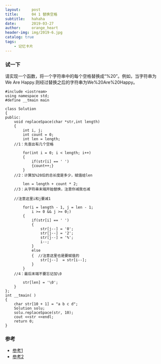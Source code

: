 ```yaml
---
layout:     post
title:      04 1 替换空格
subtitle:   hahaha
date:       2019-03-27
author:     orange_heart
header-img: img/2019-6.jpg
catalog: true
tags:
    - 记忆卡片
---
```


### 试一下

请实现一个函数，将一个字符串中的每个空格替换成“%20”。例如，当字符串为We Are Happy.则经过替换之后的字符串为We%20Are%20Happy。

```objc
#include <iostream>
using namespace std;
#define __tmain main

class Solution
{
public:
	void replaceSpace(char *str,int length)
    {
        int i, j;
        int count = 0;
        int len = length;  
	//1：先查出有几个空格
	
        for(int i = 0; i < length; i++)
        {
            if(str[i] == ' ')
            {count++;}
        }  
	//2：计算加%20后的总长度是多少，赋值给len
	
        len = length + count * 2;  
	//3：从字符串末端开始替换，注意你减我也减
	
	//注意这里i和j要减1
	
        for(i = length - 1, j = len - 1;
            i >= 0 && j >= 0;)
        {
            if(str[i] == ' ')
            {
                str[j--] = '0';
                str[j--] = '2';
                str[j--] = '%';
                i--;
            }
            else
            {  //注意这里也是要赋值的
                str[j--]  = str[i--];
            }
        }  
	//4：最后末端不要忘记加\0
	
        str[len] = '\0';
	}
};
int __tmain( )
{
    char str[10 + 1] = "a b c d";
    Solution solu;
    solu.replaceSpace(str, 10);
    cout <<str <<endl;
    return 0;
}

```

### 参考

- [参考1](https://github.com/zhedahht/CodingInterviewChinese2)
- [参考2](https://github.com/gatieme/CodingInterviews)
